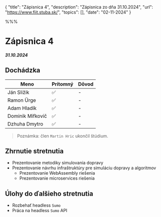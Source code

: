 { 
  "title": "Zápisnica 4", 
  "description": "Zápisnica zo dňa 31.10.2024", 
  "url": "https://www.fiit.stuba.sk/", 
  "topics": [],
  "date": "02-11-2024"
} 

%%%

# Zápisnica 4
##### 31.10.2024

## Dochádzka
| Meno     |    Prítomný   |  Dôvod |
|----------|-------------|-------|
| Ján Sližik | ✅ | - |
| Ramon Ürge | ✅ | - |
| Adam Hladík | ✅ | - |
| Dominik Mifkovič | ✅ | - |
| Dzhuha Dmytro  | ✅ | - |

> Poznámka: člen `Martin Hric` ukončil štúdium.

## Zhrnutie stretnutia
- Prezentovanie metodiky simulovania dopravy
- Prezentovanie návrhu infraštruktúry pre simuláciu dopravy a algoritmov
  - Prezentovanie WebAssembly riešenia
  - Prezentovanie microservices riešenia

## Úlohy do ďalšieho stretnutia
- Rozbehať headless `Sumo`
- Práca na headless `Sumo` API
